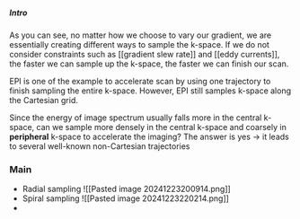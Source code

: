 ##### Intro
As you can see, no matter how we choose to vary our gradient, we are essentially creating different ways to sample the k-space.
If we do not consider constraints such as [[gradient slew rate]] and [[eddy currents]], the faster we can sample up the k-space, the faster we can finish our scan. 

EPI is one of the example to accelerate scan by using one trajectory to finish sampling the entire k-space. However, EPI still samples k-space along the Cartesian grid. 

Since the energy of image spectrum usually falls more in the central k-space, can we sample more densely in the central k-space and coarsely in **peripheral** k-space to accelerate the imaging? The answer is yes → it leads to several well-known non-Cartesian trajectories

### Main
- Radial sampling
	![[Pasted image 20241223200914.png]]
- Spiral sampling
	![[Pasted image 20241223220214.png]]
- 